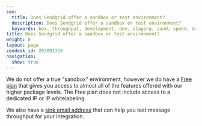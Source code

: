 ```yaml
---
seo:
  title: Does Sendgrid offer a sandbox or test environment?
  description: Does Sendgrid offer a sandbox or test environment?
  keywords: box, throughput, development, dev, staging, sand, speed, developers, test, sandbox, environment, trial
title: Does Sendgrid offer a sandbox or test environment?
weight: 0
layout: page
zendesk_id: 203891358
navigation:
  show: true
---
```


We do not offer a true "sandbox" environment, however we do have a [Free plan](https://sendgrid.com/transactional-email/pricing) that gives you access to almost all of the features offered with our higher package levels. The Free plan does not include access to a dedicated IP or&nbsp;IP whitelabeling.

We also have a [sink email address]({{root_url}}/Classroom/Troubleshooting/Delivery_Issues/safely_test_your_sending_speed.html)&nbsp;that can help you test message throughput&nbsp;for your integration.
